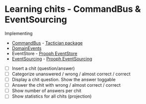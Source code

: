 Learning chits - CommandBus & EventSourcing
==============

Implementing
- [CommandBus](https://php-and-symfony.matthiasnoback.nl/2015/01/responsibilities-of-the-command-bus/) - [Tactician package](http://tactician.thephpleague.com/)
- [DomainEvents](https://martinfowler.com/eaaDev/DomainEvent.html)
- EventStore - [Prooph EventStore](https://github.com/prooph/event-store)
- [EventSourcing](https://docs.microsoft.com/en-us/azure/architecture/patterns/event-sourcing) - [Prooph EventSourcing](https://github.com/prooph/event-sourcing)

- [ ] Insert a chit (question/answer)
- [ ] Categorize unanswered / wrong / almost correct / correct
- [ ] Display a chit question. Show the answer toggable
- [ ] Answer the chit with wrong / almost correct / correct
- [ ] Show number of answers per chit
- [ ] Show statistics for all chits (projection)